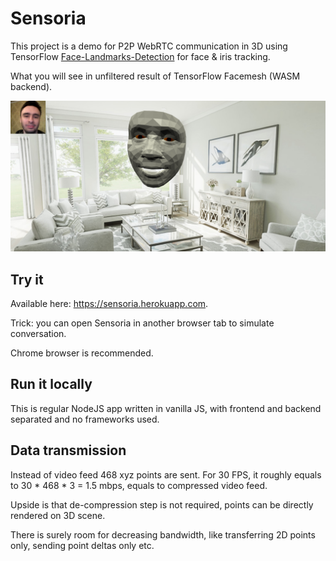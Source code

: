 # Sensoria 

This project is a demo for P2P WebRTC communication in 3D using TensorFlow [Face-Landmarks-Detection](https://github.com/tensorflow/tfjs-models/tree/master/face-landmarks-detection) for face & iris tracking.

What you will see in unfiltered result of TensorFlow Facemesh (WASM backend).

![Screenshot](Screenshot.png)

## Try it
Available here: https://sensoria.herokuapp.com. 

Trick: you can open Sensoria in another browser tab to simulate conversation.

Chrome browser is recommended.

## Run it locally
This is regular NodeJS app written in vanilla JS, with frontend and backend separated and no frameworks used.

## Data transmission
Instead of video feed 468 xyz points are sent. For 30 FPS, it roughly equals to 30 * 468 * 3 = 1.5 mbps, equals to compressed video feed.

Upside is that de-compression step is not required, points can be directly rendered on 3D scene.

There is surely room for decreasing bandwidth, like transferring 2D points only, sending point deltas only etc.
